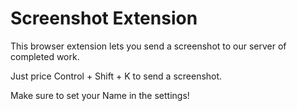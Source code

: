 # Screenshot Extension

This browser extension lets you send a screenshot to our server of completed work.

Just price Control + Shift + K to send a screenshot.

Make sure to set your Name in the settings!
